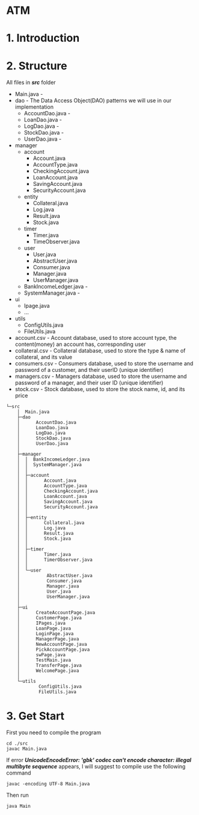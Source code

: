 # ATM

# 1. Introduction

# 2. Structure

All files in ***src*** folder

- Main.java - 
- dao - The Data Access Object(DAO) patterns we will use in our implementation
  - AccountDao.java -
  - LoanDao.java -
  - LogDao.java -
  - StockDao.java -
  - UserDao.java -
- manager
  - account
    - Account.java
    - AccountType.java
    - CheckingAccount.java
    - LoanAccount.java
    - SavingAccount.java
    - SecurityAccount.java
  - entity
    - Collateral.java
    - Log.java
    - Result.java
    - Stock.java
  - timer
    - Timer.java
    - TimeObserver.java
  - user
    - User.java
    - AbstractUser.java
    - Consumer.java
    - Manager.java
    - UserManager.java
  - BankIncomeLedger.java - 
  - SystemManager.java - 
- ui
  - Ipage.java
  - ...
- utils
  - ConfigUtils.java
  - FileUtils.java
- account.csv - Account database, used to store account type, the content(money) an account has, corresponding user
- collateral.csv - Collateral database, used to store the type & name of collateral, and its value 
- consumers.csv - Consumers database, used to store the username and password of a customer, and their userID (unique identifier)
- managers.csv - Managers database, used to store the username and password of a manager, and their user ID (unique identifier)
- stock.csv - Stock database, used to store the stock name, id, and its price

```
└─src
    │  Main.java
    ├─dao
    │      AccountDao.java
    │      LoanDao.java
    │      LogDao.java
    │      StockDao.java
    │      UserDao.java
    │
    ├─manager
    │  │  BankIncomeLedger.java
    │  │  SystemManager.java
    │  │
    │  ├─account
    │  │      Account.java
    │  │      AccountType.java
    │  │      CheckingAccount.java
    │  │      LoanAccount.java
    │  │      SavingAccount.java
    │  │      SecurityAccount.java
    │  │
    │  ├─entity
    │  │      Collateral.java
    │  │      Log.java
    │  │      Result.java
    │  │      Stock.java
    │  │
    │  ├─timer
    │  │      Timer.java
    │  │      TimerObserver.java
    │  │
    │  └─user
    │          AbstractUser.java
    │          Consumer.java
    │          Manager.java
    │          User.java
    │          UserManager.java
    │
    ├─ui
    │      CreateAccountPage.java
    │      CustomerPage.java
    │      IPages.java
    │      LoanPage.java
    │      LoginPage.java
    │      ManagerPage.java
    │      NewAccountPage.java
    │      PickAccountPage.java
    │      swPage.java
    │      TestMain.java
    │      TransferPage.java
    │      WelcomePage.java
    │
    └─utils
            ConfigUtils.java
            FileUtils.java

```
# 3. Get Start


First you need to compile the program
```
cd ./src
javac Main.java
```
If error ***UnicodeEncodeError: 'gbk' codec can't encode character: illegal multibyte sequence*** appears, I will suggest to compile use the following command
```
javac -encoding UTF-8 Main.java
```
Then run
```
java Main
```


